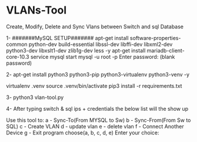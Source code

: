 # VLANs-Tool
Create, Modify, Delete and Sync Vlans between Switch and sql Database


1-
#######MySQL SETUP#######
apt-get install software-properties-common  python-dev build-essential libssl-dev libffi-dev  libxml2-dev python3-dev libxslt1-dev zlib1g-dev less -y
apt-get install mariadb-client-core-10.3
service mysql start
mysql -u root -p
Enter password: (blank password)


2-
apt-get install python3 python3-pip python3-virtualenv python3-venv -y

virtualenv .venv
source .venv/bin/activate
pip3 install -r requirements.txt

3-
python3 vlan-tool.py


4- After typing switch & sql ips + credentials the below list will the show up

Use this tool to:
a - Sync-To(From MYSQL to Sw)
b - Sync-From(From Sw to SQL)
c - Create VLAN
d - update vlan
e - delete vlan
f - Connect Another Device
g - Exit program
choose(a, b, c, d, e)
Enter your choice:

